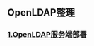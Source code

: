 </p>


## OpenLDAP整理 </p>

### [1.OpenLDAP服务端部署](https://github.com/icloudp/LDAP/blob/master/1.OpenLDAP%E6%9C%8D%E5%8A%A1%E7%AB%AF%E9%83%A8%E7%BD%B2.md)


